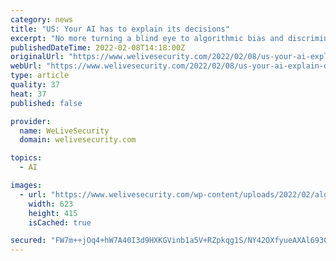 ```yaml
---
category: news
title: "US: Your AI has to explain its decisions"
excerpt: "No more turning a blind eye to algorithmic bias and discrimination if US lawmakers get their way For years, tech has claimed that AI decisions are very hard to explain, but still pretty darn good. If US lawmakers get their way, that will have to change."
publishedDateTime: 2022-02-08T14:18:00Z
originalUrl: "https://www.welivesecurity.com/2022/02/08/us-your-ai-explain-decisions/"
webUrl: "https://www.welivesecurity.com/2022/02/08/us-your-ai-explain-decisions/"
type: article
quality: 37
heat: 37
published: false

provider:
  name: WeLiveSecurity
  domain: welivesecurity.com

topics:
  - AI

images:
  - url: "https://www.welivesecurity.com/wp-content/uploads/2022/02/algorithms-artificial-intelligence-accountability-law.jpg"
    width: 623
    height: 415
    isCached: true

secured: "FW7m++jOq4+hW7A40I3d9HXKGVinb1a5V+RZpkqg1S/NY42OXfyueAXAl6930IIRiJFV5wroezKO2j2ztZZETfrvAjH5LY0+SN6ckoxK7jBYpccW5kk/I9KthNYhskfPqU0VWVM4Z1dBXD9J+hpj3hyxb99XQejP8qz3SohgMjF9yVfc3KrKloC5ytxDahur1eAukcM1vFg8vjNXbhalDUawsCYIjOKOxcWxi+94d4p1TBkHLV9QFHT/MFoEHavywP2VUPILcfp4EfTStz+VqE5Pbz90cPz3VW7QenDZsqPiFcxUPbmrCnccBikIFUGsfuSkeW80ZJV9LYdGtcfmonJMNtci/LA/2s06GELQLzQ=;pilj4HvuUW2zvm8hIX5JgA=="
---
```



